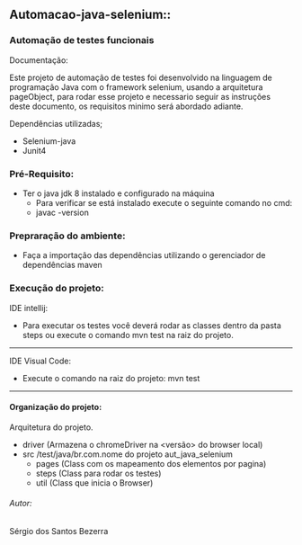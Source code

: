 ## Automacao-java-selenium::
### Automação de testes funcionais

Documentação:

Este projeto de automação de testes foi desenvolvido na linguagem de programação Java com o framework selenium, usando a arquitetura pageObject, para rodar esse projeto e necessario seguir as instruções deste documento, os requisitos minimo será abordado adiante.

Dependências utilizadas;
* Selenium-java
* Junit4

### Pré-Requisito:

* Ter o java jdk 8 instalado e configurado na máquina
    * Para verificar se está instalado execute o seguinte comando no cmd:
    * javac -version

### Prepraração do ambiente:

* Faça a importação das dependências utilizando o gerenciador de dependências maven

### Execução do projeto:

IDE intellij:
* Para executar os testes você deverá rodar as classes dentro da pasta
  steps
  ou execute o comando
  mvn test
  na raiz do projeto.
***

IDE Visual Code:
* Execute o comando na raiz do projeto:
  mvn test
***

#### Organização do projeto:

Arquitetura do projeto.

* driver (Armazena o chromeDriver na <versão> do browser local)
* src
  /test/java/br.com.nome do projeto aut_java_selenium
    * pages (Class com os mapeamento dos elementos por pagina)
    * steps (Class para rodar os testes)
    * util (Class que inicia o Browser)


###### Autor:
Sérgio dos Santos Bezerra